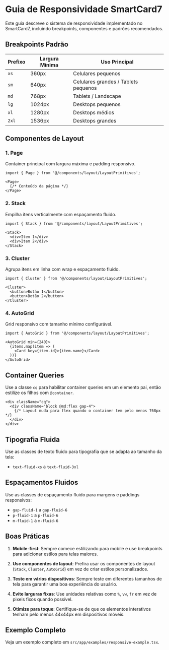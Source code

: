 # Guia de Responsividade SmartCard7

Este guia descreve o sistema de responsividade implementado no SmartCard7, incluindo breakpoints, componentes e padrões recomendados.

## Breakpoints Padrão

| Prefixo | Largura Mínima | Uso Principal |
|---------|----------------|----------------|
| `xs`    | 360px          | Celulares pequenos |
| `sm`    | 640px          | Celulares grandes / Tablets pequenos |
| `md`    | 768px          | Tablets / Landscape |
| `lg`    | 1024px         | Desktops pequenos |
| `xl`    | 1280px         | Desktops médios |
| `2xl`   | 1536px         | Desktops grandes |

## Componentes de Layout

### 1. Page
Container principal com largura máxima e padding responsivo.

```tsx
import { Page } from '@/components/layout/LayoutPrimitives';

<Page>
  {/* Conteúdo da página */}
</Page>
```

### 2. Stack
Empilha itens verticalmente com espaçamento fluido.

```tsx
import { Stack } from '@/components/layout/LayoutPrimitives';

<Stack>
  <div>Item 1</div>
  <div>Item 2</div>
</Stack>
```

### 3. Cluster
Agrupa itens em linha com wrap e espaçamento fluido.

```tsx
import { Cluster } from '@/components/layout/LayoutPrimitives';

<Cluster>
  <button>Botão 1</button>
  <button>Botão 2</button>
</Cluster>
```

### 4. AutoGrid
Grid responsivo com tamanho mínimo configurável.

```tsx
import { AutoGrid } from '@/components/layout/LayoutPrimitives';

<AutoGrid min={240}>
  {items.map(item => (
    <Card key={item.id}>{item.name}</Card>
  ))}
</AutoGrid>
```

## Container Queries

Use a classe `cq` para habilitar container queries em um elemento pai, então estilize os filhos com `@container`.

```tsx
<div className="cq">
  <div className="block @md:flex gap-4">
    {/* Layout muda para flex quando o container tem pelo menos 768px */}
  </div>
</div>
```

## Tipografia Fluida

Use as classes de texto fluido para tipografia que se adapta ao tamanho da tela:

- `text-fluid-xs` a `text-fluid-3xl`

## Espaçamentos Fluidos

Use as classes de espaçamento fluido para margens e paddings responsivos:

- `gap-fluid-1` a `gap-fluid-6`
- `p-fluid-1` a `p-fluid-6`
- `m-fluid-1` a `m-fluid-6`

## Boas Práticas

1. **Mobile-first**: Sempre comece estilizando para mobile e use breakpoints para adicionar estilos para telas maiores.

2. **Use componentes de layout**: Prefira usar os componentes de layout (`Stack`, `Cluster`, `AutoGrid`) em vez de criar estilos personalizados.

3. **Teste em vários dispositivos**: Sempre teste em diferentes tamanhos de tela para garantir uma boa experiência do usuário.

4. **Evite larguras fixas**: Use unidades relativas como `%`, `vw`, `fr` em vez de pixels fixos quando possível.

5. **Otimize para toque**: Certifique-se de que os elementos interativos tenham pelo menos 44x44px em dispositivos móveis.

## Exemplo Completo

Veja um exemplo completo em `src/app/examples/responsive-example.tsx`.
